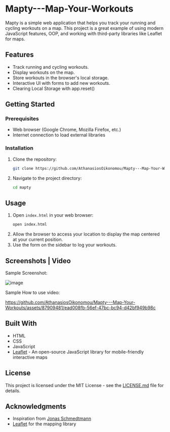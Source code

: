 # Mapty---Map-Your-Workouts

Mapty is a simple web application that helps you track your running and cycling workouts on a map.
This project is a great example of using modern JavaScript features, OOP, and working with third-party libraries like Leaflet for maps.

## Features

- Track running and cycling workouts.
- Display workouts on the map.
- Store workouts in the browser's local storage.
- Interactive UI with forms to add new workouts.
- Clearing Local Storage with app.reset()

## Getting Started

### Prerequisites

- Web browser (Google Chrome, Mozilla Firefox, etc.)
- Internet connection to load external libraries

### Installation

1. Clone the repository:
    ```sh
    git clone https://github.com/AthanasiosOikonomou/Mapty---Map-Your-Workout.git
    ```
2. Navigate to the project directory:
    ```sh
    cd mapty
    ```

## Usage

1. Open `index.html` in your web browser:
    ```sh
    open index.html
    ```
2. Allow the browser to access your location to display the map centered at your current position.
3. Use the form on the sidebar to log your workouts.

## Screenshots | Video

Sample Screenshot:

![image](https://github.com/AthanasiosOikonomou/Mapty---Map-Your-Workouts/assets/87909481/08a06ac0-280d-41b6-8e57-9e223b80ecec)

Sample How to use video:

https://github.com/AthanasiosOikonomou/Mapty---Map-Your-Workouts/assets/87909481/ead008fb-56ef-47bc-bc94-d42bf949b98c


## Built With

- HTML
- CSS
- JavaScript
- [Leaflet](https://leafletjs.com/) - An open-source JavaScript library for mobile-friendly interactive maps

## License

This project is licensed under the MIT License - see the [LICENSE.md](LICENSE.md) file for details.

## Acknowledgments

- Inspiration from [Jonas Schmedtmann](https://twitter.com/jonasschmedtman)
- [Leaflet](https://leafletjs.com/) for the mapping library
